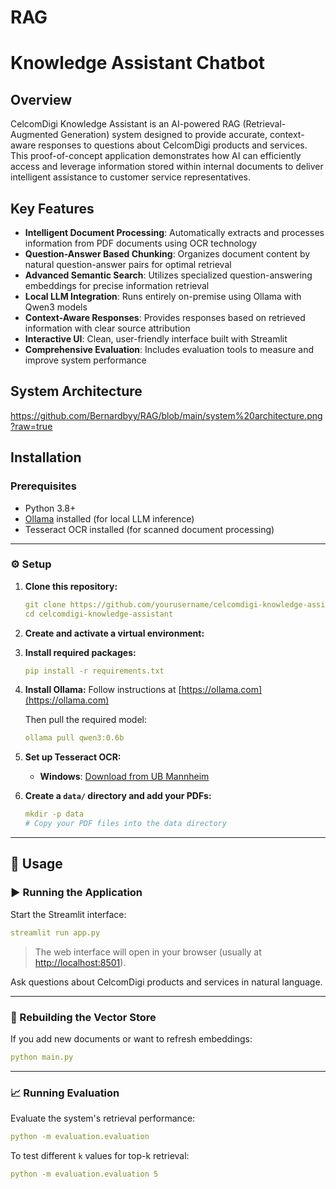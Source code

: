 # RAG

# Knowledge Assistant Chatbot 

## Overview

CelcomDigi Knowledge Assistant is an AI-powered RAG (Retrieval-Augmented Generation) system designed to provide accurate, context-aware responses to questions about CelcomDigi products and services. This proof-of-concept application demonstrates how AI can efficiently access and leverage information stored within internal documents to deliver intelligent assistance to customer service representatives.

## Key Features

- **Intelligent Document Processing**: Automatically extracts and processes information from PDF documents using OCR technology
- **Question-Answer Based Chunking**: Organizes document content by natural question-answer pairs for optimal retrieval
- **Advanced Semantic Search**: Utilizes specialized question-answering embeddings for precise information retrieval
- **Local LLM Integration**: Runs entirely on-premise using Ollama with Qwen3 models
- **Context-Aware Responses**: Provides responses based on retrieved information with clear source attribution
- **Interactive UI**: Clean, user-friendly interface built with Streamlit
- **Comprehensive Evaluation**: Includes evaluation tools to measure and improve system performance

## System Architecture

https://github.com/Bernardbyy/RAG/blob/main/system%20architecture.png?raw=true

## Installation

### Prerequisites

- Python 3.8+
- [Ollama](https://ollama.com) installed (for local LLM inference)
- Tesseract OCR installed (for scanned document processing)

---

### ⚙️ Setup

1. **Clone this repository:**
   ```yaml
   git clone https://github.com/yourusername/celcomdigi-knowledge-assistant.git
   cd celcomdigi-knowledge-assistant
   ```

2. **Create and activate a virtual environment:**

3. **Install required packages:**
   ```yaml
   pip install -r requirements.txt
   ```

4. **Install Ollama:**
   Follow instructions at [https://ollama.com](https://ollama.com)

   Then pull the required model:
   ```yaml
   ollama pull qwen3:0.6b
   ```

5. **Set up Tesseract OCR:**
   - **Windows**: [Download from UB Mannheim](https://github.com/UB-Mannheim/tesseract/wiki)

6. **Create a `data/` directory and add your PDFs:**
   ```yaml
   mkdir -p data
   # Copy your PDF files into the data directory
   ```

---

## 🧠 Usage

### ▶️ Running the Application

Start the Streamlit interface:
```yaml
streamlit run app.py
```

> The web interface will open in your browser (usually at [http://localhost:8501](http://localhost:8501)).

Ask questions about CelcomDigi products and services in natural language.

---

### 🔄 Rebuilding the Vector Store

If you add new documents or want to refresh embeddings:
```yaml
python main.py
```

---

### 📈 Running Evaluation

Evaluate the system's retrieval performance:
```yaml
python -m evaluation.evaluation
```

To test different `k` values for top-k retrieval:
```yaml
python -m evaluation.evaluation 5
```
